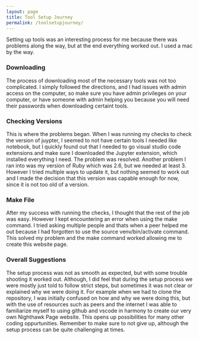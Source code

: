 ```yaml
---
layout: page 
title: Tool Setup Journey
permalink: /toolsetupjourney/
---
```


Setting up tools was an interesting process for me because there was problems along the way, but at the end everything worked out. I used a mac by the way.
<h3>Downloading</h3>
<body>The process of downloading most of the necessary tools was not too complicated. I simply followed the directions, and I had issues with admin access on the computer, so make sure you have admin privileges on your computer, or have someone with admin helping you because you will need their passwords when downloading certaint tools.</body>
<h3>Checking Versions</h3>
<body>This is where the problems began. When I was running my checks to check the version of juypter, I seemed to not have certain tools I needed like notebook, but I quickly found out that I needed to go visual studio code extensions and make sure I downloaded the Jupyter extension, which installed everything I need. The problem was resolved. Another problem I ran into was my version of Ruby which was 2.6, but we needed at least 3. However I tried multiple ways to update it, but nothing seemed to work out and I made the decision that this version was capable enough for now, since it is not too old of a version.</body>
<h3>Make File</h3>
<body>After my success with running the checks, I thought that the rest of the job was easy. However I kept encountering an error when using the make command. I tried asking multiple people and thats when a peer helped me out because I had forgotten to use the source venv/bin/activate command. This solved my problem and the make command worked allowing me to create this website page.</body>
<h3>Overall Suggestions</h3>
<body>The setup process was not as smooth as expected, but with some trouble shooting it worked out. Although, I did feel that during the setup process we were mostly just told to follow strict steps, but sometimes it was not clear or explained why we were doing it. For example when we had to clone the repository, I was initially confused on how and why we were doing this, but with the use of resources such as peers and the internet I was able to familiarize myself to using github and vscode in harmony to create our very own Nighthawk Page website. This opens up possibilities for many other coding oppurtunities. Remember to make sure to not give up, although the setup process can be quite challenging at times.</body>